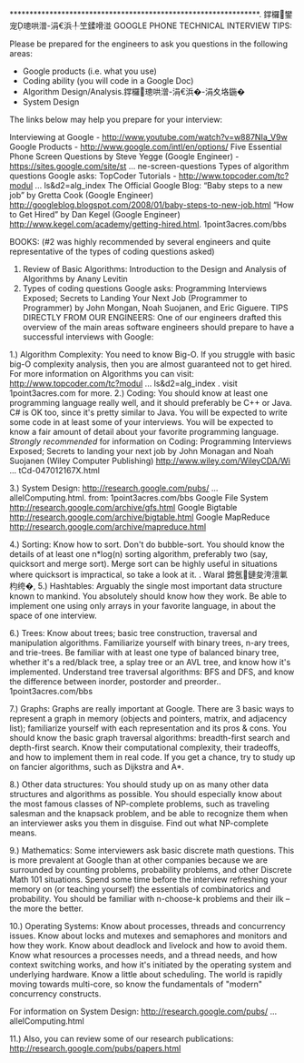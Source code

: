 ***************************************************************. 鐣欏鐢宠璁哄潧-涓€浜╀笁鍒嗗湴
GOOGLE PHONE TECHNICAL INTERVIEW TIPS:

Please be prepared for the engineers to ask you questions in the following areas:
- Google products (i.e. what you use)
- Coding ability (you will code in a Google Doc)
- Algorithm Design/Analysis.鐣欏璁哄潧-涓€浜�-涓夊垎鍦�
- System Design

The links below may help you prepare for your interview:       

Interviewing at Google - http://www.youtube.com/watch?v=w887NIa_V9w
Google Products - http://www.google.com/intl/en/options/
Five Essential Phone Screen Questions by Steve Yegge (Google Engineer) - https://sites.google.com/site/st ... ne-screen-questions
Types of algorithm questions Google asks: TopCoder Tutorials - http://www.topcoder.com/tc?modul ... ls&d2=alg_index
The Official Google Blog: “Baby steps to a new job” by Gretta Cook (Google Engineer)
http://googleblog.blogspot.com/2008/01/baby-steps-to-new-job.html
“How to Get Hired” by Dan Kegel (Google Engineer)
http://www.kegel.com/academy/getting-hired.html. 1point3acres.com/bbs


BOOKS:
(#2 was highly recommended by several engineers and quite representative of the types of coding questions asked)

1. Review of Basic Algorithms: Introduction to the Design and Analysis of Algorithms by Anany Levitin
2. Types of coding questions Google asks: Programming Interviews Exposed; Secrets to Landing Your Next Job (Programmer to Programmer) by John Mongan, Noah Suojanen, and Eric Giguere.
TIPS DIRECTLY FROM OUR ENGINEERS:
One of our engineers drafted this overview of the main areas software engineers should prepare to have a successful interviews with Google:

1.) Algorithm Complexity: You need to know Big-O. If you struggle with basic big-O complexity analysis, then you are almost guaranteed not to get hired. For more information on Algorithms you can visit:       
http://www.topcoder.com/tc?modul ... ls&d2=alg_index
. visit 1point3acres.com for more.
2.) Coding: You should know at least one programming language really well, and it should preferably be C++ or Java. C# is OK too, since it's pretty similar to Java. You will be expected to write some code in at least some of your interviews. You will be expected to know a fair amount of detail about your favorite programming language.
*Strongly recommended* for information on Coding: Programming Interviews Exposed; Secrets to landing your next job by John Monagan and Noah Suojanen (Wiley Computer Publishing)
http://www.wiley.com/WileyCDA/Wi ... tCd-047012167X.html

3.) System Design: http://research.google.com/pubs/ ... allelComputing.html. from: 1point3acres.com/bbs 
Google File System http://research.google.com/archive/gfs.html
Google Bigtable http://research.google.com/archive/bigtable.html
Google MapReduce http://research.google.com/archive/mapreduce.html

4.) Sorting: Know how to sort. Don't do bubble-sort. You should know the details of at least one n*log(n) sorting algorithm, preferably two (say, quicksort and merge sort). Merge sort can be highly useful in situations where quicksort is impractical, so take a look at it.
. Waral 鍗氬鏈夋洿澶氭枃绔�,
5.) Hashtables: Arguably the single most important data structure known to mankind. You absolutely should know how they work. Be able to implement one using only arrays in your favorite language, in about the space of one interview.

6.) Trees: Know about trees; basic tree construction, traversal and manipulation algorithms. Familiarize yourself with binary trees, n-ary trees, and trie-trees. Be familiar with at least one type of balanced binary tree, whether it's a red/black tree, a splay tree or an AVL tree, and know how it's implemented. Understand tree traversal algorithms: BFS and DFS, and know the difference between inorder, postorder and preorder.. 1point3acres.com/bbs

7.) Graphs: Graphs are really important at Google. There are 3 basic ways to represent a graph in memory (objects and pointers, matrix, and adjacency list); familiarize yourself with each representation and its pros & cons. You should know the basic graph traversal algorithms: breadth-first search and depth-first search. Know their computational complexity, their tradeoffs, and how to implement them in real code. If you get a chance, try to study up on fancier algorithms, such as Dijkstra and A*.

8.) Other data structures: You should study up on as many other data structures and algorithms as possible. You should especially know about the most famous classes of NP-complete problems, such as traveling salesman and the knapsack problem, and be able to recognize them when an interviewer asks you them in disguise. Find out what NP-complete means.

9.) Mathematics: Some interviewers ask basic discrete math questions. This is more prevalent at Google than at other companies because we are surrounded by counting problems, probability problems, and other Discrete Math 101 situations. Spend some time before the interview refreshing your memory on (or teaching yourself) the essentials of combinatorics and probability. You should be familiar with n-choose-k problems and their ilk – the more the better.

10.) Operating Systems: Know about processes, threads and concurrency issues. Know about locks and mutexes and semaphores and monitors and how they work. Know about deadlock and livelock and how to avoid them. Know what resources a processes needs, and a thread needs, and how context switching works, and how it's initiated by the operating system and underlying hardware. Know a little about scheduling. The world is rapidly moving towards multi-core, so know the fundamentals of "modern" concurrency constructs.

For information on System Design:
http://research.google.com/pubs/ ... allelComputing.html

11.) Also, you can review some of our research publications: http://research.google.com/pubs/papers.html
